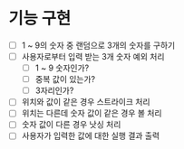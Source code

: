 # 기능 구현


- [ ] 1 ~ 9의 숫자 중 랜덤으로 3개의 숫자를 구하기
- [ ] 사용자로부터 입력 받는 3개 숫자 예외 처리
  - [ ] 1 ~ 9 숫자인가?
  - [ ] 중복 값이 있는가?
  - [ ] 3자리인가?
- [ ] 위치와 값이 같은 경우 스트라이크 처리
- [ ] 위치는 다른데 숫자 값이 같은 경우 볼 처리
- [ ] 숫자 값이 다른 경우 낫싱 처리
- [ ] 사용자가 입력한 값에 대한 실행 결과 출력